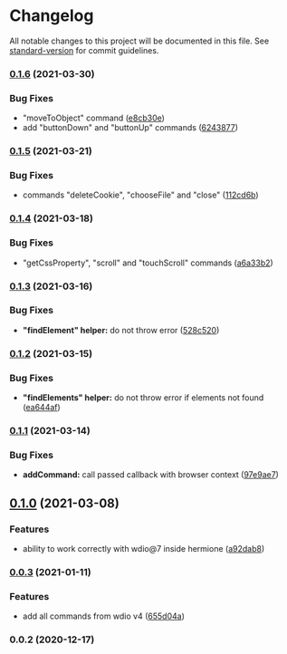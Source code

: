 # Changelog

All notable changes to this project will be documented in this file. See [standard-version](https://github.com/conventional-changelog/standard-version) for commit guidelines.

### [0.1.6](https://github.com/gemini-testing/hermione-wdio-migrator/compare/v0.1.5...v0.1.6) (2021-03-30)


### Bug Fixes

* "moveToObject" command ([e8cb30e](https://github.com/gemini-testing/hermione-wdio-migrator/commit/e8cb30e48d7bd6e0ef4ba7c271e198b386a9b93d))
* add "buttonDown" and "buttonUp" commands ([6243877](https://github.com/gemini-testing/hermione-wdio-migrator/commit/6243877f41848c07da080025b9ae870444e8291f))

### [0.1.5](https://github.com/gemini-testing/hermione-wdio-migrator/compare/v0.1.4...v0.1.5) (2021-03-21)


### Bug Fixes

* commands "deleteCookie", "chooseFile" and "close" ([112cd6b](https://github.com/gemini-testing/hermione-wdio-migrator/commit/112cd6bed5c13a70b62ece3f6384ff5d9609aa1b))

### [0.1.4](https://github.com/gemini-testing/hermione-wdio-migrator/compare/v0.1.3...v0.1.4) (2021-03-18)


### Bug Fixes

* "getCssProperty", "scroll" and "touchScroll" commands ([a6a33b2](https://github.com/gemini-testing/hermione-wdio-migrator/commit/a6a33b2952ee34bb9ce69ec12321699c92629681))

### [0.1.3](https://github.com/gemini-testing/hermione-wdio-migrator/compare/v0.1.2...v0.1.3) (2021-03-16)


### Bug Fixes

* **"findElement" helper:** do not throw error ([528c520](https://github.com/gemini-testing/hermione-wdio-migrator/commit/528c520a656258e888629b86e72a4a8429956285))

### [0.1.2](https://github.com/gemini-testing/hermione-wdio-migrator/compare/v0.1.1...v0.1.2) (2021-03-15)


### Bug Fixes

* **"findElements" helper:** do not throw error if elements not found ([ea644af](https://github.com/gemini-testing/hermione-wdio-migrator/commit/ea644aff557544239aa9d7364ca5568f78b4cc37))

### [0.1.1](https://github.com/gemini-testing/hermione-wdio-migrator/compare/v0.1.0...v0.1.1) (2021-03-14)


### Bug Fixes

* **addCommand:** call passed callback with browser context ([97e9ae7](https://github.com/gemini-testing/hermione-wdio-migrator/commit/97e9ae78b26652c8e4f676b8d69fd72f73b725df))

## [0.1.0](https://github.com/gemini-testing/hermione-wdio-migrator/compare/v0.0.3...v0.1.0) (2021-03-08)


### Features

* ability to work correctly with wdio@7 inside hermione ([a92dab8](https://github.com/gemini-testing/hermione-wdio-migrator/commit/a92dab8df16f5f073412a951dce5d7471bbd9cfe))

### [0.0.3](https://github.com/gemini-testing/hermione-wdio-migrator/compare/v0.0.2...v0.0.3) (2021-01-11)


### Features

* add all commands from wdio v4 ([655d04a](https://github.com/gemini-testing/hermione-wdio-migrator/commit/655d04a41d3a5e1fc92058d53701063608d90c74))

### 0.0.2 (2020-12-17)

